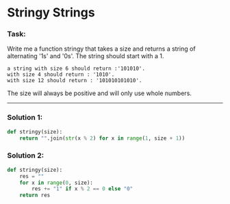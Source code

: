 # Stringy Strings

### Task:
Write me a function stringy that takes a size and returns a string of alternating '1s' and '0s'.
The string should start with a 1.

```
a string with size 6 should return :'101010'.
with size 4 should return : '1010'.
with size 12 should return : '101010101010'.
```

The size will always be positive and will only use whole numbers.

---

### Solution 1:

```python
def stringy(size):
    return "".join(str(x % 2) for x in range(1, size + 1))
```

### Solution 2:

```python
def stringy(size):
    res = ""
    for x in range(0, size):
        res += "1" if x % 2 == 0 else "0"
    return res
```
